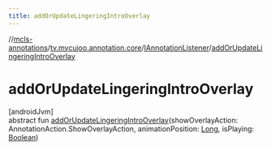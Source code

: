 ```yaml
---
title: addOrUpdateLingeringIntroOverlay
---
```

//[mcls-annotations](../../../index.html)/[tv.mycujoo.annotation.core](../index.html)/[IAnnotationListener](index.html)/[addOrUpdateLingeringIntroOverlay](add-or-update-lingering-intro-overlay.html)



# addOrUpdateLingeringIntroOverlay



[androidJvm]\
abstract fun [addOrUpdateLingeringIntroOverlay](add-or-update-lingering-intro-overlay.html)(showOverlayAction: AnnotationAction.ShowOverlayAction, animationPosition: [Long](https://kotlinlang.org/api/latest/jvm/stdlib/kotlin/-long/index.html), isPlaying: [Boolean](https://kotlinlang.org/api/latest/jvm/stdlib/kotlin/-boolean/index.html))




